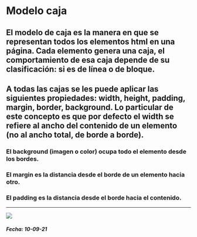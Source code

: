 # Modelo caja #
## **El modelo de caja es la manera en que se representan todos los elementos html en una página. Cada elemento genera una caja, el comportamiento de esa caja depende de su clasificación: si es de línea o de bloque.**
## **A todas las cajas se les puede aplicar las siguientes propiedades: width, height, padding, margin, border, background. Lo particular de este concepto es que por defecto el width se refiere al ancho del contenido de un elemento (no al ancho total, de borde a borde).**
### El **background** (imagen o color) ocupa todo el elemento desde los bordes.
### El **margin** es la distancia desde el borde de un elemento hacia otro.
### El **padding** es la distancia desde el borde hacia el contenido.
***
![](https://www.laurachuburu.com.ar/img/tutoriales/css/modelo-de-caja.png)
##### Fecha: 10-09-21